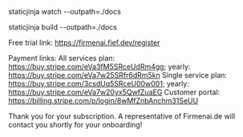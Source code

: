 staticjinja watch --outpath=./docs

staticjinja build --outpath=./docs

Free trial link: https://firmenai.fief.dev/register

Payment links:
All services plan: https://buy.stripe.com/eVa3fM5SRceUdRm4gg; yearly: https://buy.stripe.com/eVa7w25SRfr6dRm5kn
Single service plan: https://buy.stripe.com/3csdUq5SRceU00w001; yearly: https://buy.stripe.com/eVa7w20yx5QwfZuaEG
Customer portal: https://billing.stripe.com/p/login/8wMfZnbAnchm31SeUU

Thank you for your subscription. A representative of Firmenai.de will contact you shortly for your onboarding!